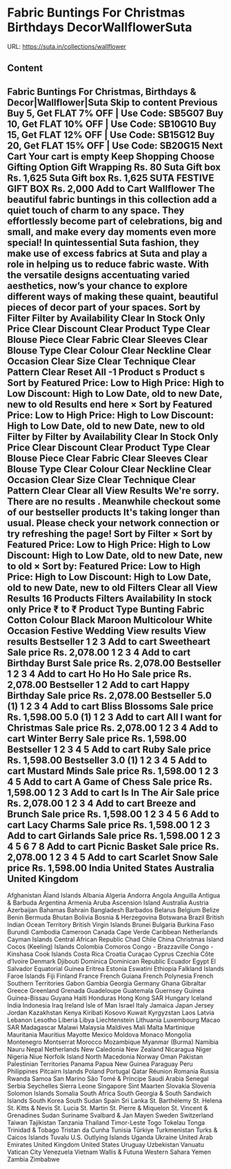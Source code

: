 # Fabric Buntings For Christmas Birthdays  DecorWallflowerSuta

URL: https://suta.in/collections/wallflower

## Content

Fabric Buntings For Christmas, Birthdays & Decor|Wallflower|Suta
Skip to content
Previous
Buy 5, Get FLAT 7% OFF | Use Code: SB5G07
Buy 10, Get FLAT 10% OFF | Use Code: SB10G10
Buy 15, Get FLAT 12% OFF | Use Code: SB15G12
Buy 20, Get FLAT 15% OFF | Use Code: SB20G15
Next
Cart
Your cart is empty
Keep Shopping
Choose Gifting Option
Gift Wrapping
Rs. 80
Suta Gift box
Rs. 1,625
Suta Gift box
Rs. 1,625
SUTA FESTIVE GIFT BOX
Rs. 2,000
Add to Cart
Wallflower
The beautiful fabric buntings in this collection add a quiet touch of charm to any space. They effortlessly become part of celebrations, big and small, and make every day moments even more special! In quintessential Suta fashion, they make use of excess fabrics at Suta and play a role in helping us to reduce fabric waste. With the versatile designs accentuating varied aesthetics, now’s your chance to explore different ways of making these quaint, beautiful pieces of decor part of your spaces.
Sort by
Filter
Filter by
Availability
Clear
In Stock Only
Price
Clear
Discount
Clear
Product Type
Clear
Blouse Piece
Clear
Fabric
Clear
Sleeves
Clear
Blouse Type
Clear
Colour
Clear
Neckline
Clear
Occasion
Clear
Size
Clear
Technique
Clear
Pattern
Clear
Reset All
-1
Product
s
Product
s
Sort by
Featured
Price: Low to High
Price: High to Low
Discount: High to Low
Date, old to new
Date, new to old
Results end here
×
Sort by
Featured
Price: Low to High
Price: High to Low
Discount: High to Low
Date, old to new
Date, new to old
Filter by
Filter by
Availability
Clear
In Stock Only
Price
Clear
Discount
Clear
Product Type
Clear
Blouse Piece
Clear
Fabric
Clear
Sleeves
Clear
Blouse Type
Clear
Colour
Clear
Neckline
Clear
Occasion
Clear
Size
Clear
Technique
Clear
Pattern
Clear
Clear all
View Results
We're sorry. There are no results
.
Meanwhile checkout some of our bestseller products
It's taking longer than usual. Please check your network connection or try refreshing the page!
Sort by
Filter
×
Sort by
Featured
Price: Low to High
Price: High to Low
Discount: High to Low
Date, old to new
Date, new to old
×
Sort by:
Featured
Price: Low to High
Price: High to Low
Discount: High to Low
Date, old to new
Date, new to old
Filters
Clear all
View Results
16 Products
Filters
Availability
In stock only
Price
₹
to
₹
Product Type
Bunting
Fabric
Cotton
Colour
Black
Maroon
Multicolour
White
Occasion
Festive
Wedding
View results
View results
Bestseller
1
2
3
Add to cart
Sweetheart
Sale price
Rs. 2,078.00
1
2
3
4
Add to cart
Birthday Burst
Sale price
Rs. 2,078.00
Bestseller
1
2
3
4
Add to cart
Ho Ho Ho
Sale price
Rs. 2,078.00
Bestseller
1
2
Add to cart
Happy Birthday
Sale price
Rs. 2,078.00
Bestseller
5.0
(1)
1
2
3
4
Add to cart
Bliss Blossoms
Sale price
Rs. 1,598.00
5.0
(1)
1
2
3
Add to cart
All I want for Christmas
Sale price
Rs. 2,078.00
1
2
3
4
Add to cart
Winter Berry
Sale price
Rs. 1,598.00
Bestseller
1
2
3
4
5
Add to cart
Ruby
Sale price
Rs. 1,598.00
Bestseller
3.0
(1)
1
2
3
4
5
Add to cart
Mustard Minds
Sale price
Rs. 1,598.00
1
2
3
4
5
Add to cart
A Game of Chess
Sale price
Rs. 1,598.00
1
2
3
Add to cart
Is In The Air
Sale price
Rs. 2,078.00
1
2
3
4
Add to cart
Breeze and Brunch
Sale price
Rs. 1,598.00
1
2
3
4
5
6
Add to cart
Lacy Charms
Sale price
Rs. 1,598.00
1
2
3
Add to cart
Girlands
Sale price
Rs. 1,598.00
1
2
3
4
5
6
7
8
Add to cart
Picnic Basket
Sale price
Rs. 2,078.00
1
2
3
4
5
Add to cart
Scarlet Snow
Sale price
Rs. 1,598.00
India
United States
Australia
United Kingdom
---
Afghanistan
Åland Islands
Albania
Algeria
Andorra
Angola
Anguilla
Antigua & Barbuda
Argentina
Armenia
Aruba
Ascension Island
Australia
Austria
Azerbaijan
Bahamas
Bahrain
Bangladesh
Barbados
Belarus
Belgium
Belize
Benin
Bermuda
Bhutan
Bolivia
Bosnia & Herzegovina
Botswana
Brazil
British Indian Ocean Territory
British Virgin Islands
Brunei
Bulgaria
Burkina Faso
Burundi
Cambodia
Cameroon
Canada
Cape Verde
Caribbean Netherlands
Cayman Islands
Central African Republic
Chad
Chile
China
Christmas Island
Cocos (Keeling) Islands
Colombia
Comoros
Congo - Brazzaville
Congo - Kinshasa
Cook Islands
Costa Rica
Croatia
Curaçao
Cyprus
Czechia
Côte d’Ivoire
Denmark
Djibouti
Dominica
Dominican Republic
Ecuador
Egypt
El Salvador
Equatorial Guinea
Eritrea
Estonia
Eswatini
Ethiopia
Falkland Islands
Faroe Islands
Fiji
Finland
France
French Guiana
French Polynesia
French Southern Territories
Gabon
Gambia
Georgia
Germany
Ghana
Gibraltar
Greece
Greenland
Grenada
Guadeloupe
Guatemala
Guernsey
Guinea
Guinea-Bissau
Guyana
Haiti
Honduras
Hong Kong SAR
Hungary
Iceland
India
Indonesia
Iraq
Ireland
Isle of Man
Israel
Italy
Jamaica
Japan
Jersey
Jordan
Kazakhstan
Kenya
Kiribati
Kosovo
Kuwait
Kyrgyzstan
Laos
Latvia
Lebanon
Lesotho
Liberia
Libya
Liechtenstein
Lithuania
Luxembourg
Macao SAR
Madagascar
Malawi
Malaysia
Maldives
Mali
Malta
Martinique
Mauritania
Mauritius
Mayotte
Mexico
Moldova
Monaco
Mongolia
Montenegro
Montserrat
Morocco
Mozambique
Myanmar (Burma)
Namibia
Nauru
Nepal
Netherlands
New Caledonia
New Zealand
Nicaragua
Niger
Nigeria
Niue
Norfolk Island
North Macedonia
Norway
Oman
Pakistan
Palestinian Territories
Panama
Papua New Guinea
Paraguay
Peru
Philippines
Pitcairn Islands
Poland
Portugal
Qatar
Réunion
Romania
Russia
Rwanda
Samoa
San Marino
São Tomé & Príncipe
Saudi Arabia
Senegal
Serbia
Seychelles
Sierra Leone
Singapore
Sint Maarten
Slovakia
Slovenia
Solomon Islands
Somalia
South Africa
South Georgia & South Sandwich Islands
South Korea
South Sudan
Spain
Sri Lanka
St. Barthélemy
St. Helena
St. Kitts & Nevis
St. Lucia
St. Martin
St. Pierre & Miquelon
St. Vincent & Grenadines
Sudan
Suriname
Svalbard & Jan Mayen
Sweden
Switzerland
Taiwan
Tajikistan
Tanzania
Thailand
Timor-Leste
Togo
Tokelau
Tonga
Trinidad & Tobago
Tristan da Cunha
Tunisia
Türkiye
Turkmenistan
Turks & Caicos Islands
Tuvalu
U.S. Outlying Islands
Uganda
Ukraine
United Arab Emirates
United Kingdom
United States
Uruguay
Uzbekistan
Vanuatu
Vatican City
Venezuela
Vietnam
Wallis & Futuna
Western Sahara
Yemen
Zambia
Zimbabwe